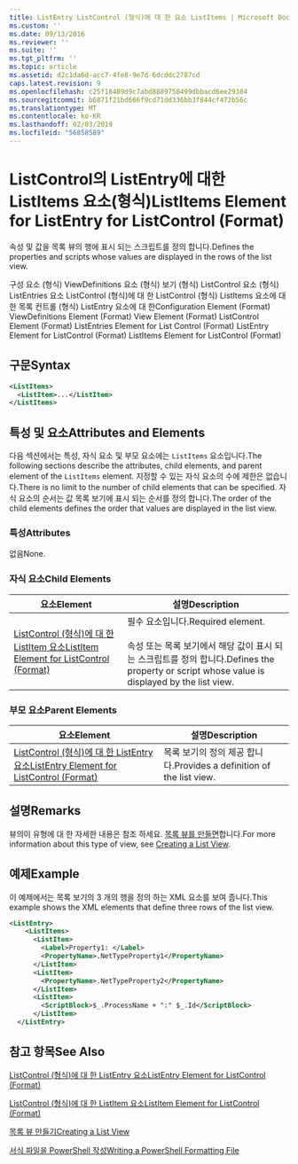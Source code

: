 ```yaml
---
title: ListEntry ListControl (형식)에 대 한 요소 ListItems | Microsoft Docs
ms.custom: ''
ms.date: 09/13/2016
ms.reviewer: ''
ms.suite: ''
ms.tgt_pltfrm: ''
ms.topic: article
ms.assetid: d2c1da6d-acc7-4fe8-9e7d-6dcddc2787cd
caps.latest.revision: 9
ms.openlocfilehash: c25f18489d9c7abd8889758499dbbacd6ee29304
ms.sourcegitcommit: b6871f21bd666f9cd71dd336bb3f844cf472b56c
ms.translationtype: MT
ms.contentlocale: ko-KR
ms.lasthandoff: 02/03/2019
ms.locfileid: "56858589"
---
```

# <a name="listitems-element-for-listentry-for-listcontrol-format"></a><span data-ttu-id="10688-102">ListControl의 ListEntry에 대한 ListItems 요소(형식)</span><span class="sxs-lookup"><span data-stu-id="10688-102">ListItems Element for ListEntry for ListControl (Format)</span></span>

<span data-ttu-id="10688-103">속성 및 값을 목록 뷰의 행에 표시 되는 스크립트를 정의 합니다.</span><span class="sxs-lookup"><span data-stu-id="10688-103">Defines the properties and scripts whose values are displayed in the rows of the list view.</span></span>

<span data-ttu-id="10688-104">구성 요소 (형식) ViewDefinitions 요소 (형식) 보기 (형식) ListControl 요소 (형식) ListEntries 요소 ListControl (형식)에 대 한 ListControl (형식) ListItems 요소에 대 한 목록 컨트롤 (형식) ListEntry 요소에 대 한</span><span class="sxs-lookup"><span data-stu-id="10688-104">Configuration Element (Format) ViewDefinitions Element (Format) View Element (Format) ListControl Element (Format) ListEntries Element for List Control (Format) ListEntry Element for ListControl (Format) ListItems Element for ListControl (Format)</span></span>

## <a name="syntax"></a><span data-ttu-id="10688-105">구문</span><span class="sxs-lookup"><span data-stu-id="10688-105">Syntax</span></span>

```xml
<ListItems>
  <ListItem>...</ListItem>
</ListItems>
```

## <a name="attributes-and-elements"></a><span data-ttu-id="10688-106">특성 및 요소</span><span class="sxs-lookup"><span data-stu-id="10688-106">Attributes and Elements</span></span>

<span data-ttu-id="10688-107">다음 섹션에서는 특성, 자식 요소 및 부모 요소에는 `ListItems` 요소입니다.</span><span class="sxs-lookup"><span data-stu-id="10688-107">The following sections describe the attributes, child elements, and parent element of the `ListItems` element.</span></span> <span data-ttu-id="10688-108">지정할 수 있는 자식 요소의 수에 제한은 없습니다.</span><span class="sxs-lookup"><span data-stu-id="10688-108">There is no limit to the number of child elements that can be specified.</span></span> <span data-ttu-id="10688-109">자식 요소의 순서는 값 목록 보기에 표시 되는 순서를 정의 합니다.</span><span class="sxs-lookup"><span data-stu-id="10688-109">The order of the child elements defines the order that values are displayed in the list view.</span></span>

### <a name="attributes"></a><span data-ttu-id="10688-110">특성</span><span class="sxs-lookup"><span data-stu-id="10688-110">Attributes</span></span>

<span data-ttu-id="10688-111">없음</span><span class="sxs-lookup"><span data-stu-id="10688-111">None.</span></span>

### <a name="child-elements"></a><span data-ttu-id="10688-112">자식 요소</span><span class="sxs-lookup"><span data-stu-id="10688-112">Child Elements</span></span>

|<span data-ttu-id="10688-113">요소</span><span class="sxs-lookup"><span data-stu-id="10688-113">Element</span></span>|<span data-ttu-id="10688-114">설명</span><span class="sxs-lookup"><span data-stu-id="10688-114">Description</span></span>|
|-------------|-----------------|
|[<span data-ttu-id="10688-115">ListControl (형식)에 대 한 ListItem 요소</span><span class="sxs-lookup"><span data-stu-id="10688-115">ListItem Element for ListControl (Format)</span></span>](./listitem-element-for-listitems-for-listcontrol-format.md)|<span data-ttu-id="10688-116">필수 요소입니다.</span><span class="sxs-lookup"><span data-stu-id="10688-116">Required element.</span></span><br /><br /> <span data-ttu-id="10688-117">속성 또는 목록 보기에서 해당 값이 표시 되는 스크립트를 정의 합니다.</span><span class="sxs-lookup"><span data-stu-id="10688-117">Defines the property or script whose value is displayed by the list view.</span></span>|

### <a name="parent-elements"></a><span data-ttu-id="10688-118">부모 요소</span><span class="sxs-lookup"><span data-stu-id="10688-118">Parent Elements</span></span>

|<span data-ttu-id="10688-119">요소</span><span class="sxs-lookup"><span data-stu-id="10688-119">Element</span></span>|<span data-ttu-id="10688-120">설명</span><span class="sxs-lookup"><span data-stu-id="10688-120">Description</span></span>|
|-------------|-----------------|
|[<span data-ttu-id="10688-121">ListControl (형식)에 대 한 ListEntry 요소</span><span class="sxs-lookup"><span data-stu-id="10688-121">ListEntry Element for ListControl (Format)</span></span>](./listentry-element-for-listcontrol-format.md)|<span data-ttu-id="10688-122">목록 보기의 정의 제공 합니다.</span><span class="sxs-lookup"><span data-stu-id="10688-122">Provides a definition of the list view.</span></span>|

## <a name="remarks"></a><span data-ttu-id="10688-123">설명</span><span class="sxs-lookup"><span data-stu-id="10688-123">Remarks</span></span>

<span data-ttu-id="10688-124">뷰의이 유형에 대 한 자세한 내용은 참조 하세요. [목록 뷰를 만들면](./creating-a-list-view.md)합니다.</span><span class="sxs-lookup"><span data-stu-id="10688-124">For more information about this type of view, see [Creating a List View](./creating-a-list-view.md).</span></span>

## <a name="example"></a><span data-ttu-id="10688-125">예제</span><span class="sxs-lookup"><span data-stu-id="10688-125">Example</span></span>

<span data-ttu-id="10688-126">이 예제에서는 목록 보기의 3 개의 행을 정의 하는 XML 요소를 보여 줍니다.</span><span class="sxs-lookup"><span data-stu-id="10688-126">This example shows the XML elements that define three rows of the list view.</span></span>

```xml
<ListEntry>
    <ListItems>
      <ListItem>
        <Label>Property1: </Label>
        <PropertyName>.NetTypeProperty1</PropertyName>
      </ListItem>
      <ListItem>
        <PropertyName>.NetTypeProperty2</PropertyName>
      </ListItem>
      <ListItem>
        <ScriptBlock>$_.ProcessName + ":" $_.Id</ScriptBlock>
      </ListItem>
  </ListEntry>
```

## <a name="see-also"></a><span data-ttu-id="10688-127">참고 항목</span><span class="sxs-lookup"><span data-stu-id="10688-127">See Also</span></span>

[<span data-ttu-id="10688-128">ListControl (형식)에 대 한 ListEntry 요소</span><span class="sxs-lookup"><span data-stu-id="10688-128">ListEntry Element for ListControl (Format)</span></span>](./listentry-element-for-listcontrol-format.md)

[<span data-ttu-id="10688-129">ListControl (형식)에 대 한 ListItem 요소</span><span class="sxs-lookup"><span data-stu-id="10688-129">ListItem Element for ListControl (Format)</span></span>](./listitem-element-for-listitems-for-listcontrol-format.md)

[<span data-ttu-id="10688-130">목록 뷰 만들기</span><span class="sxs-lookup"><span data-stu-id="10688-130">Creating a List View</span></span>](./creating-a-list-view.md)

[<span data-ttu-id="10688-131">서식 파일을 PowerShell 작성</span><span class="sxs-lookup"><span data-stu-id="10688-131">Writing a PowerShell Formatting File</span></span>](./writing-a-powershell-formatting-file.md)
